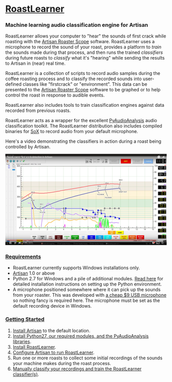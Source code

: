 # [RoastLearner](#RoastLearner)
### Machine learning audio classification engine for Artisan

RoastLearner allows your computer to "hear" the sounds of first crack while roasting with the [Artisan Roaster Scope](https://github.com/artisan-roaster-scope/artisan) software.  RoastLearner uses a microphone to record the sound of your roast, provides a platform to *train* the sounds made during that process, and then runs the trained *classifiers* during future roasts to *classify* what it's "hearing" while sending the results to Artisan in (near) real time.

RoastLearner is a collection of scripts to record audio samples during the coffee roasting process and to classify the recorded sounds into user-defined classes like "firstcrack" or "environment".  This data can be presented to the [Artisan Roaster Scope](https://github.com/artisan-roaster-scope/artisan) software to be graphed or to help control the roast in response to audible events.

RoastLearner also includes tools to train classification engines against data recorded from previous roasts.

RoastLearner acts as a wrapper for the excellent [PyAudioAnalysis](https://github.com/tyiannak/pyAudioAnalysis) audio classification toolkit.  The RoastLearner distribution also includes compiled binaries for [SoX](http://sox.sourceforge.net/) to record audio from your default microphone.

Here's a video demonstrating the classifiers in action during a roast being controlled by Artisan.

[![RoastLearner video](documentation/images/Artisan_YouTube_Screenshot.png?raw=true)](https://www.youtube.com/watch?v=CqgeNr_wXbY&t=560 "RoastLearner video")

### [Requirements](#Requirements)
* RoastLearner currently supports Windows installations only.
* [Artisan](https://github.com/artisan-roaster-scope/artisan) 1.0 or above
* Python 2.7 for Windows and a pile of additional modules.  [Read here](documentation/Deploy_Python27.md) for detailed installation instructions on setting up the Python environment.
* A microphone positioned somewhere where it can pick up the sounds from your roaster.  This was developed with [a cheap $9 USB microphone](https://www.amazon.com/gp/product/B014MASID4) so nothing fancy is required here.  The microphone must be set as the default recording device in Windows.

### [Getting Started](#Getting-Started)
1. [Install Artisan](https://github.com/artisan-roaster-scope/artisan/blob/master/wiki/Installation.md) to the default location.
2. [Install Python27, our required modules, and the PyAudioAnalysis libraries](documentation/Deploy_Python27.md#Python-Deployment-for-RoastLearner).
3. [Install RoastLearner](documentation/Install_RoastLearner.md#RoastLearner-Installation).
4. [Configure Artisan to run RoastLearner](documentation/Install_RoastLearner.md#Artisan-device-configuration).
5. Run one or more roasts to collect some initial recordings of the sounds your machine makes during the roast process.
6. [Manually classify your recordings and train the RoastLearner classifier(s)](documentation/Train_RoastLearner.md#Training-RoastLearner).
